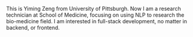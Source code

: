 This is Yiming Zeng from University of Pittsburgh. Now I am a research technician at School of Medicine, focusing on using NLP to research the bio-medicine field. 
I am interested in full-stack development, no matter in backend, or frontend. 
